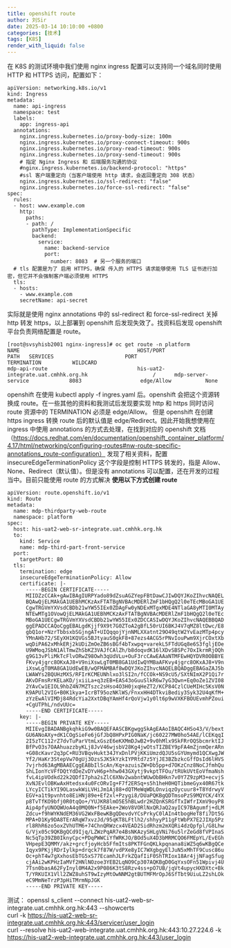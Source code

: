 ```yaml
---
title: openshift route
author: 刘Sir
date: 2025-03-14 10:10:00 +0800
categories: [技术]
tags: [K8S]
render_with_liquid: false
---  
```


在 K8S 的测试环境中我们使用 nginx ingress 配置可以支持同一个域名同时使用 HTTP 和 HTTPS 访问，配置如下：
```
apiVersion: networking.k8s.io/v1
kind: Ingress
metadata:
  name: api-ingress
  namespace: test
  labels:
    app: ingress-api
  annotations:
    nginx.ingress.kubernetes.io/proxy-body-size: 100m
    nginx.ingress.kubernetes.io/proxy-connect-timeout: 900s
    nginx.ingress.kubernetes.io/proxy-read-timeout: 900s
    nginx.ingress.kubernetes.io/proxy-send-timeout: 900s
    # 指定 Nginx Ingress 和 后端服务沟通的协议
    #nginx.ingress.kubernetes.io/backend-protocol: "https"
    #ssl 客户端重定向（当客户端使用 http 请求，会返回重定向 308 状态）
    nginx.ingress.kubernetes.io/ssl-redirect: "false"
    nginx.ingress.kubernetes.io/force-ssl-redirect: "false"
spec:
  rules:
  - host: www.example.com
    http:
      paths:
      - path: /
        pathType: ImplementationSpecific
        backend:
          service:
            name: backend-service
            port:
              number: 8083  # 另一个服务的端口
  # tls 配置是为了 启用 HTTPS，确保 传入的 HTTPS 请求能够使用 TLS 证书进行加密，但它并不会强制客户端必须使用 HTTPS
  tls:
  - hosts:
    - www.example.com
    secretName: api-secret
```
实际就是使用 nginx annotations 中的 ssl-redirect 和 force-ssl-redirect 关掉 http 转发 https，以上部署到 openshift 后发现失效了。找资料后发现 openshift 平台负责网络配置是 route。   
```
[root@svsyhisb2001 nginx-ingress]# oc get route -n platform
NAME                                      HOST/PORT                                               PATH   SERVICES                       PORT                   TERMINATION          WILDCARD
mdp-api-route                             his-uat2-integrate.uat.cmhhk.org.hk                     /      mdp-server-service             8083                   edge/Allow           None
```
openshift 在使用 kubectl apply -f ingres.yaml 后。openshift 会把这个资源转换成 route。在一些其他的资料和我测试后发现要实现 http 和 https 同时访问  route 资源中的 TERMINATION 必须是 edge/Allow。 但是 openshift 在创建 https ingress 转换 route 后的默认值是 edge/Redirect。因此开始我想使用在 ingress 中使用 annotations 的方式去处理，在找到对应的 openshift 文档（https://docs.redhat.com/en/documentation/openshift_container_platform/4.17/html/networking/configuring-routes#nw-route-specific-annotations_route-configuration） 发现了相关资料，配置 insecureEdgeTerminationPolicy 这个字段是控制 HTTPS 转发的，指是 Allow、None、Redirect（默认值）。但是没有 annotations 可以配置，还在开发的过程当中。目前只能使用 route 的方式解决
**使用以下方式创建 route**
```
apiVersion: route.openshift.io/v1
kind: Route
metadata:
  name: mdp-thirdparty-web-route
  namespace: platform
spec:
  host: his-uat2-web-sr-integrate.uat.cmhhk.org.hk
  to:
    kind: Service
    name: mdp-third-part-front-service
  port:
    targetPort: 80
  tls:
    termination: edge
    insecureEdgeTerminationPolicy: Allow
    certificate: |-
      -----BEGIN CERTIFICATE-----
      MIIDZzCCAk+gAwIBAgIURPYado89dZsuAGZYepFBtDawCJIwDQYJKoZIhvcNAQEL
      BQAwQjELMAkGA1UEBhMCKzAxFTATBgNVBAcMDERlZmF1bHQgQ2l0eTEcMBoGA1UE
      CgwTRGVmYXVsdCBDb21wYW55IEx0ZDAgFw0yNDExMTgxMDE4NTlaGA8yMTI0MTAy
      NTEwMTg1OVowQjELMAkGA1UEBhMCKzAxFTATBgNVBAcMDERlZmF1bHQgQ2l0eTEc
      MBoGA1UECgwTRGVmYXVsdCBDb21wYW55IEx0ZDCCASIwDQYJKoZIhvcNAQEBBQAD
      ggEPADCCAQoCggEBALgdKjjf9X9t7G0ZToA2gBfL50rUI6BKJ4V7qMZ8ltDwc/E8
      gbQ1or+NzrTbbsxbSGjngAT+UIQqqojYjnNMLXXatnt29O49qtW2YvEazMTp4pcy
      YMnAHb72/SEyXH1KQVGs5BJtyauS0gkF8+87ezs4ACG5rPNvIouPwm9XjrCOxtXb
      wqDiPA62xMhkERj2kUDiZmOeZB6sBGf4bTxwpq+varekL5FTdUGq8e6S3fgljEOe
      U9WMoqJSbN1AlTmwZhSbKZ3VAJfCAlZh/b8doqvdK16lXDvSBSPc7OxIkrmRjOQh
      g9G13vPliMkTcFlvORwZ98Owh3qUdVLu+OuF3rcCAwEAAaNTMFEwHQYDVR0OBBYE
      FKvy4jgrc8OKxAJ8+V9niXswLgT0MB8GA1UdIwQYMBaAFKvy4jgrc8OKxAJ8+V9n
      iXswLgT0MA8GA1UdEwEB/wQFMAMBAf8wDQYJKoZIhvcNAQELBQADggEBAGaZAJ5b
      LWAWYs2BQUHzMXS/RFIrKCMEUNhlxo3lSI2n/fCCOk+NS9cU5/SXtNImX2P1Qi7r
      AKvDFmsRrKELaKD/jxiiLa+q3zEB+EAS43oGuuSlkR6w7yG3Qwn+Eq0oZe1ZVI08
      2YAvCw1EIOL9hbZ4N7MZTszc2sHso4O3H0jxqHeZT2/KCP84CzlCUeMIHc5KsV0N
      K9APUl2VIG+B0K1kya+IcrBT95ozNKlWS/FnxxHH4DTkviBediy3Syk32U4qKfM+
      zYzEwAlVIMDj84RdcYia2XxtDBqYAmHf4rQoVjw1y0lt6p9wVXKFBOUEvmhPZoui
      +CgUTPhL/ndvUUc=
      -----END CERTIFICATE-----
    key: |-
      -----BEGIN PRIVATE KEY-----
      MIIEvgIBADANBgkqhkiG9w0BAQEFAASCBKgwggSkAgEAAoIBAQC4HSo43/V/bext
      GU6ANoAXy+dK1COgSieFe6jGfJbQ8HPxPIG0NaK/jc60227MW0ho54AE/lCEKqqI
      2I5zTC112rZ7dvTuParVtmLxGszE6eKXMmDJwB2+9v0hMlx9SkFRrOQSbcmrktIJ
      BfPvO3s7OAAhuazzbyKLj8JvV46wjsbV28Kg4jwOtsTIZBEY9pFA4mZjnmQerARn
      +G08cKavr2q3pC+RU3VBqvHukt34JYxDnlPVjKKiUmzdQJU5sGYUmymd1QCXwgJW
      Yf2/HaKr3StepVw70gUj3OzsSJK5kYzkIYPRtd7z5YjJE3BZbzkcGffDsId6lHVS
      7vjrhd63AgMBAAECggEABbIlScAn/Kq+azuisZW+Db5pp+d7OKzCnz8NoCJfmhQu
      ShLIonYcVFfDQtYdDeZvDYvH6p+hhw043GXytj9vkptTFOu/tRUkUVtEoVfmaNsh
      fvL4ipVOdkd22k2QDfI7pha2sZlC6XNv2wabntWUwObBHkn7v0Y7Z9zpM3+ecvjS
      XvNJEvlOBKwAxHtedsx4u0FcORvIg+F7f2ERSq+s5h1heH0HQTibmeGyx40R67tk
      LYcyICTikYI9OLaswkWiLVHiJm1Aj88+dQTMeWqWDLOnviqzOycuur8+T8YdrwyV
      EGV+a1t9pvnhto8EiHNj89e+Ef2xl+Pzygi8/DUaPQKBgQDTmsoPzS9MQYCK/4YX
      p8TvTfKO9bfj0R0tqQo+/YUJKR8lmO5E5hBLwdr2HZQnKSRGfTxIWfrIXmV9oyP8
      Aip4pfyUNOQWUoA4q0MQ0N+f5EAke+2WoV8VORlNxQRJaQ2ayIC97BAgumfj+dLM
      Zdcu+f9hWYKNdEM36VG2WxFBewKBgQDevdvYCsPrkyC0lAIn4tbogHeT8fi7Dt5G
      MPA+D1Ky9DA8TErARqW7xvzJd/95qKT8LFtlh2/shhyyP11gFtWbPX7E2JIXp5Pz
      rl8RhR6zo5oxZVhUTM6+74ChnQRWzcx4VEAD2SidRhzm2mXQRi4dzQpfpl/G8Lhw
      G/Vjx05c9QKBgQCd9Ijq/LZWzPqAR7e4BsNKAzySHLgVNi76u5lrZeGd8fVPInaS
      Nc5qTp39ZB0IknyCpc+PDqPWWCiYfWRKJO/BOd5uX4D3bMRMCQO6FMEpYL/EvEGh
      VHpepE3QMMY/akz+grcfjoyHcb5FfmIts8PKTFGnQKLkpqnana8iWZ5q6wKBgQCe
      Iqyx9PKjjRDrIylkp+drqck7f87W/vdPXe8yIC7WXgbgyElJuN5xMhTF9Cusc86u
      Oc+phT4w7gXxhosEbTG5xS77EcamhJLFrkZQafIiF0ShTRIox18Ar4jjNFagSfug
      cjAAi2wKPHzIaMVf2HNlNOzoe3YEB2LqNO9Cp307AQKBgD0GqYxsOFn51Wpivj4U
      7Tsn0basA62FyInyl0M4A2x9P086K3tS8Rzv4ss+pO7UB/jqVt4upycHXDXtc+Bk
      T/YRKUIX1Vll2ZWZ8uhST9wIzyMtOwNNM2gtBUTMFMrOpJ6SfTbt9UiuLZ2shLOk
      eC9MmNeTrzP3pHiTMrmNpJGK
      -----END PRIVATE KEY-----
```
测试：
openssl  s_client --connect his-uat2-web-sr-integrate.uat.cmhhk.org.hk:443 --showcerts  
curl -k https://his-uat2-web-sr-integrate.uat.cmhhk.org.hk:443/servicer/user_login  
curl --resolve his-uat2-web-integrate.uat.cmhhk.org.hk:443:10.27.224.6 -k https://his-uat2-web-integrate.uat.cmhhk.org.hk:443/user_login
